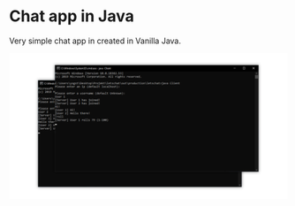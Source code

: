 # Chat app in Java

Very simple chat app in created in Vanilla Java.

![Screenshot showcase](sh.png)
